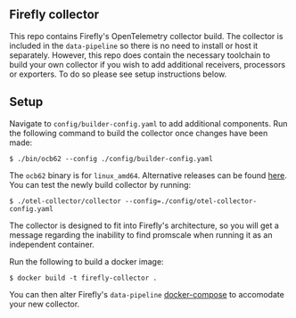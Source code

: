 ## Firefly collector

This repo contains Firefly's OpenTelemetry collector build. The collector is included in the `data-pipeline` so there is no need to install or host it separately. However, this repo does contain the necessary toolchain to build your own collector if you wish to add additional receivers, processors or exporters. To do so please see setup instructions below.

## Setup

Navigate to `config/builder-config.yaml` to add additional components.
Run the following command to build the collector once changes have been made:

```
$ ./bin/ocb62 --config ./config/builder-config.yaml
```

The `ocb62` binary is for `linux_amd64`. Alternative releases can be found [here](https://github.com/open-telemetry/opentelemetry-collector/releases).
You can test the newly build collector by running:

```
$ ./otel-collector/collector --config=./config/otel-collector-config.yaml
```

The collector is designed to fit into Firefly's architecture, so you will get a message regarding
the inability to find promscale when running it as an independent container.

Run the following to build a docker image:

```
$ docker build -t firefly-collector .
```

You can then alter Firefly's `data-pipeline` [docker-compose](https://github.com/try-firefly/firefly-pipeline/blob/main/docker-compose.yaml) to accomodate your new collector.
